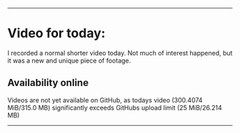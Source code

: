 
***

# Video for today:

I recorded a normal shorter video today. Not much of interest happened, but it was a new and unique piece of footage.

## Availability online

Videos are not yet available on GitHub, as todays video (300.4074 MiB/315.0 MB) significantly exceeds GitHubs upload limit (25 MiB/26.214 MB)

***

